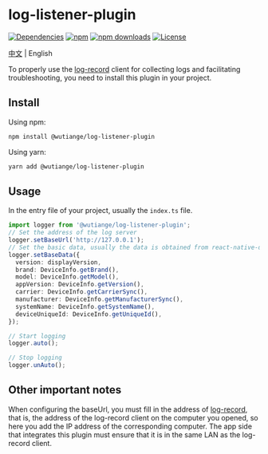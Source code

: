 # log-listener-plugin

[![Dependencies](https://img.shields.io/badge/dependencies-none-green)](https://www.npmjs.com/package/@wutiange/log-listener-plugin?activeTab=dependencies)
[![npm](https://img.shields.io/npm/v/@wutiange/log-listener-plugin)](https://www.npmjs.com/package/@wutiange/log-listener-plugin)
[![npm downloads](https://img.shields.io/npm/dm/@wutiange/log-listener-plugin)](https://www.npmjs.com/package/@wutiange/log-listener-plugin)
[![License](https://img.shields.io/npm/l/@wutiange/log-listener-plugin)](./LICENSE)

[中文](../README.md) | English

To properly use the [log-record](https://github.com/wutiange/log-record) client for collecting logs and facilitating troubleshooting, you need to install this plugin in your project.

## Install

Using npm:
```bash
npm install @wutiange/log-listener-plugin
```

Using yarn:
```bash
yarn add @wutiange/log-listener-plugin
```

## Usage

In the entry file of your project, usually the `index.ts` file.

```ts
import logger from '@wutiange/log-listener-plugin';
// Set the address of the log server
logger.setBaseUrl('http://127.0.0.1');
// Set the basic data, usually the data is obtained from react-native-device-info, here you can report according to your own situation, of course, you can also not set it
logger.setBaseData({
  version: displayVersion,
  brand: DeviceInfo.getBrand(),
  model: DeviceInfo.getModel(),
  appVersion: DeviceInfo.getVersion(),
  carrier: DeviceInfo.getCarrierSync(),
  manufacturer: DeviceInfo.getManufacturerSync(),
  systemName: DeviceInfo.getSystemName(),
  deviceUniqueId: DeviceInfo.getUniqueId(),
});

// Start logging
logger.auto();

// Stop logging
logger.unAuto();
```

  ## Other important notes

When configuring the baseUrl, you must fill in the address of [log-record](https://github.com/wutiange/log-record), that is, the address of the log-record client on the computer you opened, so here you add the IP address of the corresponding computer. The app side that integrates this plugin must ensure that it is in the same LAN as the log-record client.